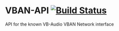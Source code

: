 # VBAN-API [![Build Status](https://travis-ci.com/burdoto/VBAN-API.svg?branch=master)](https://travis-ci.com/burdoto/VBAN-API)
API for the known VB-Audio VBAN Network interface
